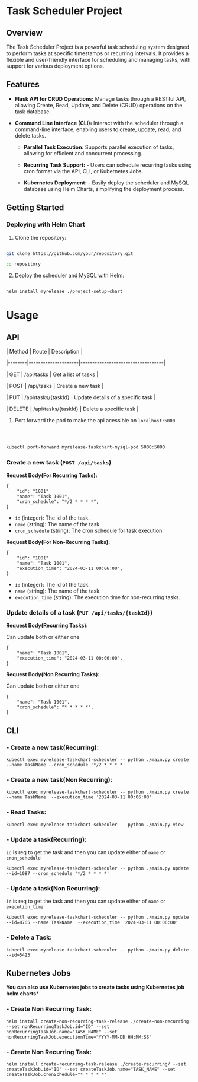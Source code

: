 # Task Scheduler Project

  
## Overview


The Task Scheduler Project is a powerful task scheduling system designed to perform tasks at specific timestamps or recurring intervals. It provides a flexible and user-friendly interface for scheduling and managing tasks, with support for various deployment options.

  

## Features

  
- **Flask API for CRUD Operations:** Manage tasks through a RESTful API, allowing Create, Read, Update, and Delete (CRUD) operations on the task database.

- **Command Line Interface (CLI):** Interact with the scheduler through a command-line interface, enabling users to create, update, read, and delete tasks.

  - **Parallel Task Execution:** Supports parallel execution of tasks, allowing for efficient and concurrent processing.

  - **Recurring Task Support:** - Users can schedule recurring tasks using cron format via the API, CLI, or Kubernetes Jobs.

  - **Kubernetes Deployment:** - Easily deploy the scheduler and MySQL database using Helm Charts, simplifying the deployment process.

  

## Getting Started

### Deploying with Helm Chart


1. Clone the repository:

```bash

git clone https://github.com/your/repository.git

cd repository

```

  

2. Deploy the scheduler and MySQL with Helm:

```bash

helm install myrelease ./project-setup-chart

```

  

# Usage

## API

  

| Method | Route | Description |

|--------|---------------------|-----------------------------------|

| GET | /api/tasks | Get a list of tasks |

| POST | /api/tasks | Create a new task |

| PUT | /api/tasks/{taskId} | Update details of a specific task |

| DELETE | /api/tasks/{taskId} | Delete a specific task |

  

1. Port forward the pod to make the api acessible on `localhost:5000`

```bash

  

kubectl port-forward myrelease-taskchart-mysql-pod 5000:5000

```


### Create a new task (`POST /api/tasks`)

**Request Body(For Recurring Tasks):**

```
{   
	"id": "1001"
    "name": "Task 1001",   
    "cron_schedule": "*/2 * * * *",   
}
```

- `id` (integer): The id of the task.
- `name` (string): The name of the task.
- `cron_schedule` (string): The cron schedule for task execution.


**Request Body(For Non-Recurring Tasks):**

```
{   
	"id": "1001"
    "name": "Task 1001",   
    "execution_time": "2024-03-11 00:06:00",   
}
```

- `id` (integer): The id of the task.
- `name` (string): The name of the task.
- `execution_time` (string): The execution time for non-recurring tasks.


### Update details of a  task (`PUT /api/tasks/{taskId}`)

**Request Body(Recurring Tasks):**

Can update both or either one

```
{   
    "name": "Task 1001",   
    "execution_time": "2024-03-11 00:06:00",   
}
```

**Request Body(Non Recurring Tasks):**

Can update both or either one

```
{   
    "name": "Task 1001",   
    "cron_schedule": "* * * * *",   
}
```


## CLI

### - Create a new task(Recurring):

```
kubectl exec myrelease-taskchart-scheduler -- python ./main.py create --name TaskName --cron_schedule '*/2 * * * *'  
```

### - Create a new task(Non Recurring):

```
kubectl exec myrelease-taskchart-scheduler -- python ./main.py create --name TaskName  --execution_time '2024-03-11 00:06:00' 
```


### - Read Tasks:

```
kubectl exec myrelease-taskchart-scheduler -- python ./main.py view
```


### - Update a  task(Recurring):

`id` is req to get the task and then you can update either of `name` or `cron_schedule`

```
kubectl exec myrelease-taskchart-scheduler -- python ./main.py update  --id=1087 --cron_schedule '*/2 * * * *'  
```

### - Update a  task(Non Recurring):

`id` is req to get the task and then you can update either of `name` or `execution_time`


```
kubectl exec myrelease-taskchart-scheduler -- python ./main.py update --id=8765 --name TaskName  --execution_time '2024-03-11 00:06:00' 
```

### - Delete a Task:

```
kubectl exec myrelease-taskchart-scheduler -- python ./main.py delete --id=5423
```

## Kubernetes Jobs

**You can also use Kubernetes jobs to create tasks using Kubernetes job helm charts***


### - Create Non Recurring Task:

```
helm install create-non-recurring-task-release ./create-non-recurring  --set nonRecurringTaskJob.id="ID" --set nonRecurringTaskJob.name="TASK_NAME" --set nonRecurringTaskJob.executionTime="YYYY-MM-DD HH:MM:SS"
```

### - Create Non Recurring Task:

```
helm install create-recurring-task-release ./create-recurring/ --set createTaskJob.id="ID" --set createTaskJob.name="TASK_NAME" --set createTaskJob.cronSchedule="* * * * *"
```